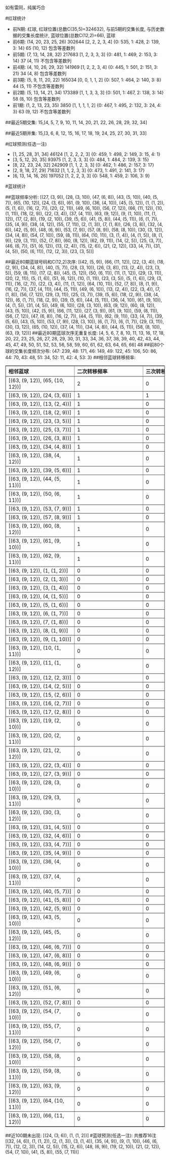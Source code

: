 <!-- 
.. title: 大乐透14108期(2014-09-15)数据分析报告
.. slug: dlott-14108-2014-09-15-report
.. date: 2014-09-16 08:00:00 UTC+08:00
.. tags: Lottery
.. link: 
.. description: 
.. type: text
-->

如有雷同，纯属巧合

<!-- TEASER_END-->

#红球统计

- 前N期: 红球, 红球位置(总数C(35,5)=324632), 与前5期的交集长度, 与历史数据的交集长度统计, 蓝球位置(总数C(12,2)=66), 蓝球
- 前6期: (14, 20, 23, 25, 26) 302644 [2, 2, 2, 3, 4] {0: 535, 1: 428, 2: 139, 3: 14} 65 (10, 12) 包含等差数列
- 前5期: (7, 13, 14, 28, 32) 217683 [1, 2, 3, 3, 3] {0: 481, 1: 469, 2: 153, 3: 14} 37 (4, 11) 不包含等差数列
- 前4期: (4, 10, 26, 29, 32) 141969 [1, 2, 2, 3, 4] {0: 445, 1: 501, 2: 151, 3: 21} 34 (4, 8) 包含等差数列
- 前3期: (5, 9, 11, 20, 22) 165034 [0, 0, 1, 1, 2] {0: 507, 1: 464, 2: 140, 3: 8} 44 (5, 11) 不包含等差数列
- 前2期: (5, 13, 14, 21, 34) 173389 [1, 1, 3, 3, 3] {0: 501, 1: 467, 2: 138, 3: 14} 58 (8, 10) 包含等差数列
- 前1期: (1, 2, 13, 23, 35) 3850 [1, 1, 1, 1, 2] {0: 467, 1: 495, 2: 132, 3: 24, 4: 3} 63 (9, 12) 不包含等差数列

##最近5期交集:
15,[4, 5, 7, 9, 10, 11, 14, 20, 21, 22, 26, 28, 29, 32, 34]

##最近5期并集:
15,[3, 6, 8, 12, 15, 16, 17, 18, 19, 24, 25, 27, 30, 31, 33]

#红球预测(任选一注)

- [1, 25, 28, 31, 34] 46124 [1, 2, 2, 2, 3] {0: 459, 1: 498, 2: 149, 3: 15, 4: 1}
- [3, 5, 12, 20, 35] 93975 [1, 2, 3, 3, 3] {0: 484, 1: 484, 2: 139, 3: 15}
- [8, 22, 23, 24, 32] 242909 [1, 1, 2, 3, 3] {0: 462, 1: 486, 2: 157, 3: 17}
- [2, 9, 18, 27, 29] 71632 [1, 1, 2, 3, 3] {0: 473, 1: 491, 2: 141, 3: 17}
- [6, 13, 14, 16, 26] 197052 [1, 2, 2, 3, 3] {0: 548, 1: 459, 2: 106, 3: 9}

#蓝球统计

##蓝球频率分析:
[(27, (3, 9)), (28, (3, 10)), (47, (6, 8)), (43, (5, 10)), (40, (5, 7)), (65, (10, 12)), (24, (3, 6)), (61, (9, 10)), (36, (4, 10)), (45, (5, 12)), (1, (1, 2)), (5, (1, 6)), (16, (2, 7)), (20, (2, 11)), (49, (6, 10)), (56, (7, 12)), (66, (11, 12)), (10, (1, 11)), (18, (2, 9)), (22, (3, 4)), (37, (4, 11)), (63, (9, 12)), (9, (1, 10)), (11, (1, 12)), (17, (2, 8)), (19, (2, 10)), (39, (5, 6)), (41, (5, 8)), (44, (5, 11)), (6, (1, 7)), (35, (4, 9)), (38, (4, 12)), (55, (7, 11)), (2, (1, 3)), (7, (1, 8)), (26, (3, 8)), (32, (4, 6)), (42, (5, 9)), (48, (6, 9)), (53, (7, 9)), (57, (8, 9)), (58, (8, 10)), (30, (3, 12)), (34, (4, 8)), (54, (7, 10)), (59, (8, 11)), (64, (10, 11)), (3, (1, 4)), (4, (1, 5)), (8, (1, 9)), (29, (3, 11)), (52, (7, 8)), (60, (8, 12)), (62, (9, 11)), (14, (2, 5)), (25, (3, 7)), (46, (6, 7)), (51, (6, 12)), (13, (2, 4)), (15, (2, 6)), (21, (2, 12)), (33, (4, 7)), (31, (4, 5)), (50, (6, 11)), (12, (2, 3)), (23, (3, 5))]

##最近80期蓝球号码和C(12,2)次序:
[(42, (5, 9)), (66, (11, 12)), (22, (3, 4)), (18, (2, 9)), (34, (4, 8)), (40, (5, 7)), (28, (3, 10)), (26, (3, 8)), (13, (2, 4)), (23, (3, 5)), (59, (8, 11)), (17, (2, 8)), (45, (5, 12)), (50, (6, 11)), (11, (1, 12)), (29, (3, 11)), (20, (2, 11)), (5, (1, 6)), (51, (6, 12)), (10, (1, 11)), (23, (3, 5)), (5, (1, 6)), (29, (3, 11)), (16, (2, 7)), (22, (3, 4)), (11, (1, 12)), (64, (10, 11)), (52, (7, 8)), (8, (1, 9)), (16, (2, 7)), (37, (4, 11)), (44, (5, 11)), (49, (6, 10)), (13, (2, 4)), (22, (3, 4)), (7, (1, 8)), (56, (7, 12)), (29, (3, 11)), (25, (3, 7)), (39, (5, 6)), (18, (2, 9)), (38, (4, 12)), (6, (1, 7)), (18, (2, 9)), (39, (5, 6)), (44, (5, 11)), (36, (4, 10)), (61, (9, 10)), (4, (1, 5)), (31, (4, 5)), (49, (6, 10)), (28, (3, 10)), (63, (9, 12)), (60, (8, 12)), (43, (5, 10)), (42, (5, 9)), (66, (11, 12)), (27, (3, 9)), (61, (9, 10)), (59, (8, 11)), (56, (7, 12)), (47, (6, 8)), (16, (2, 7)), (44, (5, 11)), (62, (9, 11)), (33, (4, 7)), (39, (5, 6)), (43, (5, 10)), (53, (7, 9)), (28, (3, 10)), (6, (1, 7)), (6, (1, 7)), (29, (3, 11)), (30, (3, 12)), (65, (10, 12)), (37, (4, 11)), (34, (4, 8)), (44, (5, 11)), (58, (8, 10)), (63, (9, 12))]
##最近80期蓝球次序无重复长度:
[4, 5, 6, 7, 8, 10, 11, 13, 16, 17, 18, 20, 22, 23, 25, 26, 27, 28, 29, 30, 31, 33, 34, 36, 37, 38, 39, 40, 42, 43, 44, 45, 47, 49, 50, 51, 52, 53, 56, 58, 59, 60, 61, 62, 63, 64, 65, 66] 48
##前80个球的交集长度频次分布:
{47: 239, 48: 171, 46: 149, 49: 122, 45: 106, 50: 86, 44: 70, 43: 48, 51: 34, 52: 11, 42: 4, 53: 3}
##相邻蓝球转移频率:
<table border="1" class="table table-striped dataframe">
  <thead>
    <tr style="text-align: left;">
      <th style="min-width: 200px;">相邻蓝球</th>
      <th style="min-width: 200px;">二次转移频率</th>
      <th style="min-width: 200px;">三次转移频率</th>
    </tr>
  </thead>
  <tbody>
    <tr>
      <td> [(63, (9, 12)), (65, (10, 12))]</td>
      <td> 2</td>
      <td> 0</td>
    </tr>
    <tr>
      <td>   [(63, (9, 12)), (24, (3, 6))]</td>
      <td> 1</td>
      <td> 1</td>
    </tr>
    <tr>
      <td>   [(63, (9, 12)), (13, (2, 4))]</td>
      <td> 1</td>
      <td> 0</td>
    </tr>
    <tr>
      <td>   [(63, (9, 12)), (18, (2, 9))]</td>
      <td> 1</td>
      <td> 0</td>
    </tr>
    <tr>
      <td>   [(63, (9, 12)), (23, (3, 5))]</td>
      <td> 1</td>
      <td> 0</td>
    </tr>
    <tr>
      <td>   [(63, (9, 12)), (25, (3, 7))]</td>
      <td> 1</td>
      <td> 0</td>
    </tr>
    <tr>
      <td>   [(63, (9, 12)), (26, (3, 8))]</td>
      <td> 1</td>
      <td> 0</td>
    </tr>
    <tr>
      <td>   [(63, (9, 12)), (34, (4, 8))]</td>
      <td> 1</td>
      <td> 0</td>
    </tr>
    <tr>
      <td>  [(63, (9, 12)), (38, (4, 12))]</td>
      <td> 1</td>
      <td> 0</td>
    </tr>
    <tr>
      <td>   [(63, (9, 12)), (39, (5, 6))]</td>
      <td> 1</td>
      <td> 0</td>
    </tr>
    <tr>
      <td>  [(63, (9, 12)), (44, (5, 11))]</td>
      <td> 1</td>
      <td> 0</td>
    </tr>
    <tr>
      <td>  [(63, (9, 12)), (50, (6, 11))]</td>
      <td> 1</td>
      <td> 0</td>
    </tr>
    <tr>
      <td>   [(63, (9, 12)), (53, (7, 9))]</td>
      <td> 1</td>
      <td> 0</td>
    </tr>
    <tr>
      <td>   [(63, (9, 12)), (57, (8, 9))]</td>
      <td> 1</td>
      <td> 0</td>
    </tr>
    <tr>
      <td>  [(63, (9, 12)), (60, (8, 12))]</td>
      <td> 1</td>
      <td> 0</td>
    </tr>
    <tr>
      <td>  [(63, (9, 12)), (61, (9, 10))]</td>
      <td> 1</td>
      <td> 0</td>
    </tr>
    <tr>
      <td>  [(63, (9, 12)), (62, (9, 11))]</td>
      <td> 1</td>
      <td> 0</td>
    </tr>
    <tr>
      <td>    [(63, (9, 12)), (1, (1, 2))]</td>
      <td> 0</td>
      <td> 0</td>
    </tr>
    <tr>
      <td>    [(63, (9, 12)), (2, (1, 3))]</td>
      <td> 0</td>
      <td> 0</td>
    </tr>
    <tr>
      <td>    [(63, (9, 12)), (3, (1, 4))]</td>
      <td> 0</td>
      <td> 0</td>
    </tr>
    <tr>
      <td>    [(63, (9, 12)), (4, (1, 5))]</td>
      <td> 0</td>
      <td> 0</td>
    </tr>
    <tr>
      <td>    [(63, (9, 12)), (5, (1, 6))]</td>
      <td> 0</td>
      <td> 0</td>
    </tr>
    <tr>
      <td>    [(63, (9, 12)), (6, (1, 7))]</td>
      <td> 0</td>
      <td> 0</td>
    </tr>
    <tr>
      <td>    [(63, (9, 12)), (7, (1, 8))]</td>
      <td> 0</td>
      <td> 0</td>
    </tr>
    <tr>
      <td>    [(63, (9, 12)), (8, (1, 9))]</td>
      <td> 0</td>
      <td> 0</td>
    </tr>
    <tr>
      <td>   [(63, (9, 12)), (9, (1, 10))]</td>
      <td> 0</td>
      <td> 0</td>
    </tr>
    <tr>
      <td>  [(63, (9, 12)), (10, (1, 11))]</td>
      <td> 0</td>
      <td> 0</td>
    </tr>
    <tr>
      <td>  [(63, (9, 12)), (11, (1, 12))]</td>
      <td> 0</td>
      <td> 0</td>
    </tr>
    <tr>
      <td>   [(63, (9, 12)), (12, (2, 3))]</td>
      <td> 0</td>
      <td> 0</td>
    </tr>
    <tr>
      <td>   [(63, (9, 12)), (14, (2, 5))]</td>
      <td> 0</td>
      <td> 0</td>
    </tr>
    <tr>
      <td>   [(63, (9, 12)), (15, (2, 6))]</td>
      <td> 0</td>
      <td> 0</td>
    </tr>
    <tr>
      <td>   [(63, (9, 12)), (16, (2, 7))]</td>
      <td> 0</td>
      <td> 0</td>
    </tr>
    <tr>
      <td>   [(63, (9, 12)), (17, (2, 8))]</td>
      <td> 0</td>
      <td> 0</td>
    </tr>
    <tr>
      <td>  [(63, (9, 12)), (19, (2, 10))]</td>
      <td> 0</td>
      <td> 0</td>
    </tr>
    <tr>
      <td>  [(63, (9, 12)), (20, (2, 11))]</td>
      <td> 0</td>
      <td> 0</td>
    </tr>
    <tr>
      <td>  [(63, (9, 12)), (21, (2, 12))]</td>
      <td> 0</td>
      <td> 0</td>
    </tr>
    <tr>
      <td>   [(63, (9, 12)), (22, (3, 4))]</td>
      <td> 0</td>
      <td> 0</td>
    </tr>
    <tr>
      <td>   [(63, (9, 12)), (27, (3, 9))]</td>
      <td> 0</td>
      <td> 0</td>
    </tr>
    <tr>
      <td>  [(63, (9, 12)), (28, (3, 10))]</td>
      <td> 0</td>
      <td> 0</td>
    </tr>
    <tr>
      <td>  [(63, (9, 12)), (29, (3, 11))]</td>
      <td> 0</td>
      <td> 0</td>
    </tr>
    <tr>
      <td>  [(63, (9, 12)), (30, (3, 12))]</td>
      <td> 0</td>
      <td> 0</td>
    </tr>
    <tr>
      <td>   [(63, (9, 12)), (31, (4, 5))]</td>
      <td> 0</td>
      <td> 0</td>
    </tr>
    <tr>
      <td>   [(63, (9, 12)), (32, (4, 6))]</td>
      <td> 0</td>
      <td> 0</td>
    </tr>
    <tr>
      <td>   [(63, (9, 12)), (33, (4, 7))]</td>
      <td> 0</td>
      <td> 0</td>
    </tr>
    <tr>
      <td>   [(63, (9, 12)), (35, (4, 9))]</td>
      <td> 0</td>
      <td> 0</td>
    </tr>
    <tr>
      <td>  [(63, (9, 12)), (36, (4, 10))]</td>
      <td> 0</td>
      <td> 0</td>
    </tr>
    <tr>
      <td>  [(63, (9, 12)), (37, (4, 11))]</td>
      <td> 0</td>
      <td> 0</td>
    </tr>
    <tr>
      <td>   [(63, (9, 12)), (40, (5, 7))]</td>
      <td> 0</td>
      <td> 0</td>
    </tr>
    <tr>
      <td>   [(63, (9, 12)), (41, (5, 8))]</td>
      <td> 0</td>
      <td> 0</td>
    </tr>
    <tr>
      <td>   [(63, (9, 12)), (42, (5, 9))]</td>
      <td> 0</td>
      <td> 0</td>
    </tr>
    <tr>
      <td>  [(63, (9, 12)), (43, (5, 10))]</td>
      <td> 0</td>
      <td> 0</td>
    </tr>
    <tr>
      <td>  [(63, (9, 12)), (45, (5, 12))]</td>
      <td> 0</td>
      <td> 0</td>
    </tr>
    <tr>
      <td>   [(63, (9, 12)), (46, (6, 7))]</td>
      <td> 0</td>
      <td> 0</td>
    </tr>
    <tr>
      <td>   [(63, (9, 12)), (47, (6, 8))]</td>
      <td> 0</td>
      <td> 0</td>
    </tr>
    <tr>
      <td>   [(63, (9, 12)), (48, (6, 9))]</td>
      <td> 0</td>
      <td> 0</td>
    </tr>
    <tr>
      <td>  [(63, (9, 12)), (49, (6, 10))]</td>
      <td> 0</td>
      <td> 0</td>
    </tr>
    <tr>
      <td>  [(63, (9, 12)), (51, (6, 12))]</td>
      <td> 0</td>
      <td> 0</td>
    </tr>
    <tr>
      <td>   [(63, (9, 12)), (52, (7, 8))]</td>
      <td> 0</td>
      <td> 0</td>
    </tr>
    <tr>
      <td>  [(63, (9, 12)), (54, (7, 10))]</td>
      <td> 0</td>
      <td> 0</td>
    </tr>
    <tr>
      <td>  [(63, (9, 12)), (55, (7, 11))]</td>
      <td> 0</td>
      <td> 0</td>
    </tr>
    <tr>
      <td>  [(63, (9, 12)), (56, (7, 12))]</td>
      <td> 0</td>
      <td> 0</td>
    </tr>
    <tr>
      <td>  [(63, (9, 12)), (58, (8, 10))]</td>
      <td> 0</td>
      <td> 0</td>
    </tr>
    <tr>
      <td>  [(63, (9, 12)), (59, (8, 11))]</td>
      <td> 0</td>
      <td> 0</td>
    </tr>
    <tr>
      <td>  [(63, (9, 12)), (63, (9, 12))]</td>
      <td> 0</td>
      <td> 0</td>
    </tr>
    <tr>
      <td> [(63, (9, 12)), (64, (10, 11))]</td>
      <td> 0</td>
      <td> 0</td>
    </tr>
    <tr>
      <td> [(63, (9, 12)), (66, (11, 12))]</td>
      <td> 0</td>
      <td> 0</td>
    </tr>
  </tbody>
</table>
##近100期未出现:
[(24, (3, 6)), (1, (1, 2))]
#蓝球预测(任选一注):
共推荐16注
[(32, (4, 6)), (1, (1, 2)), (2, (1, 3)), (3, (1, 4)), (35, (4, 9)), (9, (1, 10)), (46, (6, 7)), (12, (2, 3)), (14, (2, 5)), (15, (2, 6)), (48, (6, 9)), (19, (2, 10)), (21, (2, 12)), (54, (7, 10)), (41, (5, 8)), (55, (7, 11))]

